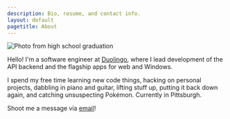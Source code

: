 ```yaml
---
description: Bio, resume, and contact info.
layout: default
pagetitle: About
---
```

<img src="/img/about.jpg" class="right" alt="Photo from high school graduation">

Hello! I'm a software engineer at [Duolingo](http://www.duolingo.com/), where I lead development of the API backend and the flagship apps for web and Windows.

I spend my free time learning new code things, hacking on personal projects, dabbling in piano and guitar, lifting stuff up, putting it back down again, and catching unsuspecting Pokémon. Currently in Pittsburgh.

Shoot me a message <span id="message">via <a href="#">email</a>!</span>

<!-- <a id="resumelink" target="_blank" href="/files/ArtChaidarun-WebResume.pdf">Résumé (.pdf)</a> - <a href="http://www.linkedin.com/in/artnc">LinkedIn</a> - <a href="https://github.com/artnc">GitHub</a> -->

<script type="text/javascript">
(function() {
  function locate(access) {
    $.getJSON("http://smart-ip.net/geoip-json?callback=?",
      function(geo) {
        $.post('/php/form-handler.php', {
          'case': 'locate',
          'geo': JSON.stringify(geo),
          'type': access
        });
      }
    );
  }

  var shown = false;
  function showEmail() {
    if (!shown) {
      shown = true;
      $("#message").append(" Please wait...");
      $.post('/php/form-handler.php', {
        'case': 'email',
        'key': 1779550967
      }).done(function(data) {
        $("#message").html(data);
      });
    }
  }

  $(document).one("mousemove", function(e) {
    showEmail();
  });

  $("#message a[href='#']").one("click", function(e) {
    e.preventDefault();
    showEmail();
  });

  $("#resumelink").on("click", function(e){
    locate('resume');
  });
})();
</script>

